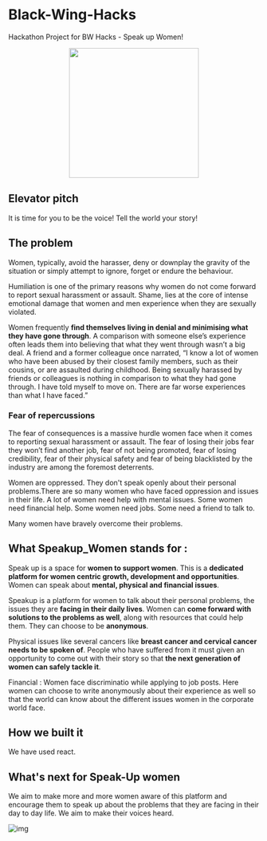 # Black-Wing-Hacks
Hackathon Project for BW Hacks - Speak up Women!

 <p align="center">
  <img width="260" height="260" src="https://github.com/Sristi27/Black-Wing-Hacks/blob/main/logospeakup.png">
</p>   
 

## Elevator pitch
It is time for you to be the voice! Tell the world your story!

## The problem

Women, typically, avoid the harasser, deny or downplay the gravity of the situation or simply attempt to ignore, forget or endure the behaviour.

Humiliation is one of the primary reasons why women do not come forward to report sexual harassment or assault. Shame, lies at the core of intense emotional damage that women and men experience when they are sexually violated.

Women frequently **find themselves living in denial and minimising what they have gone through**. A comparison with someone else’s experience often leads them into believing that what they went through wasn’t a big deal. A friend and a former colleague once narrated, “I know a lot of women who have been abused by their closest family members, such as their cousins, or are assaulted during childhood. Being sexually harassed by friends or colleagues is nothing in comparison to what they had gone through. I have told myself to move on. There are far worse experiences than what I have faced.”

### Fear of repercussions

The fear of consequences is a massive hurdle women face when it comes to reporting sexual harassment or assault. The fear of losing their jobs fear they won’t find another job, fear of not being promoted, fear of losing credibility, fear of their physical safety and fear of being blacklisted by the industry are among the foremost deterrents.

Women are oppressed. They don't speak openly about their personal problems.There are so many women who have faced oppression and issues in their life. A lot of women need help with mental issues. Some women need financial help. Some women need jobs. Some need a friend to talk to.    

 Many women have bravely overcome their problems. 

## What Speakup_Women stands for :

Speak up is a space for **women to support women**. This is a **dedicated platform for women centric growth, development and opportunities**. Women can speak about **mental, physical and financial issues**.

Speakup is a platform for women to talk about their personal problems, the issues they are **facing in their daily lives**. Women can **come forward with solutions to the problems as well**, along with resources that could help them. They can choose to be **anonymous**.

Physical issues like several cancers like **breast cancer and cervical cancer needs to be spoken of**. People who have suffered from it must given an opportunity to come out with their story so that **the next generation of women can safely tackle it**.

Financial : Women face discriminatio while applying to job posts. Here women can choose to write anonymously about their experience as well so that the world can know about the different issues women in the corporate world face.

## How we built it

We have used react.


## What's next for Speak-Up women

We aim to make more and more women aware of this platform and encourage them to speak up about the problems that they are facing in their day to day life. We aim to make their voices heard.

![img](https://github.com/Sristi27/Black-Wing-Hacks/blob/main/empowerwomen1.jpg)
